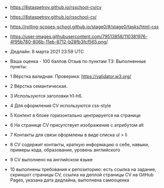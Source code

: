 - https://8staspetrov.github.io/rsschool-cv/cv
- https://8staspetrov.github.io/rsschool-cv/
- https://rolling-scopes-school.github.io/stage0/#/stage0/tasks/html-css
- https://user-images.githubusercontent.com/79513858/110381976-4f95b780-806b-11eb-8712-b28fb3fcf565.png/
- Дедлайн: 8 марта 2021 23:59 UTC
- Ваша оценка - 100 баллов 
Отзыв по пунктам ТЗ:
Выполненные пункты:
- 1 Вёрстка валидная. Проверика: https://validator.w3.org/ 

- 2 Вёрстка семантическая.

- 3 Используются заголовки h1-h6.  

- 4 Для оформления СV используются css-style

- 5 Контент в блоке горизонтально центрируется на странице 

- 6 На странице СV присутствует изображение с атрибутом alt 

- 7 Контакты для связи оформлены в виде списка ul > li 

- 8 CV содержит контакты, краткую информацию о себе, навыки, примеры кода, образование, уровень английского 

- 9 CV выполнено на английском языке 

- 10 выполнены требования к репозиторию: есть ссылка на задание, скриншот страницы СV, ссылка на деплой страницы CV на GitHub Pages, указана дата дедлайна, выполнена самооценка